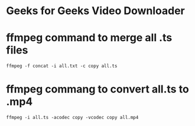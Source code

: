 # Geeks for Geeks Video Downloader

# ffmpeg command to merge all .ts files
```
ffmpeg -f concat -i all.txt -c copy all.ts
```

# ffmpeg commang to convert all.ts to .mp4
```
ffmpeg -i all.ts -acodec copy -vcodec copy all.mp4
```